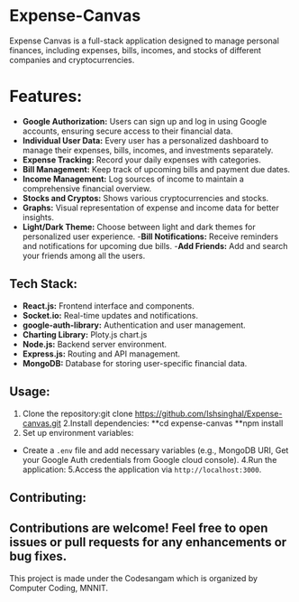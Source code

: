 ﻿# Expense-Canvas
Expense Canvas is a full-stack application designed to manage personal finances, including expenses, bills, incomes, and stocks of different companies and cryptocurrencies.
# Features:

- **Google Authorization:** Users can sign up and log in using Google accounts, ensuring secure access to their financial data.
- **Individual User Data:** Every user has a personalized dashboard to manage their expenses, bills, incomes, and investments separately.
- **Expense Tracking:** Record your daily expenses with categories.
- **Bill Management:** Keep track of upcoming bills and payment due dates.
- **Income Management:** Log sources of income to maintain a comprehensive financial overview.
- **Stocks and Cryptos:** Shows various cryptocurrencies and stocks.
- **Graphs:** Visual representation of expense and income data for better insights.
- **Light/Dark Theme:** Choose between light and dark themes for personalized user experience.
-**Bill Notifications:** Receive reminders and notifications for upcoming due bills.
-**Add Friends:** Add and search your friends among all the users.

## Tech Stack:


- **React.js:** Frontend interface and components.
- **Socket.io:** Real-time updates and notifications.
- **google-auth-library:** Authentication and user management.
- **Charting Library:** Ploty.js chart.js
- **Node.js:** Backend server environment.
- **Express.js:** Routing and API management.
- **MongoDB:** Database for storing user-specific financial data.
## Usage:

1. Clone the repository:git clone https://github.com/Ishsinghal/Expense-canvas.git
2.Install dependencies:
**cd expense-canvas
**npm install
3. Set up environment variables:
- Create a `.env` file and add necessary variables (e.g., MongoDB URI, Get your Google Auth credentials from Google cloud console).
4.Run the application:
5.Access the application via `http://localhost:3000`.

## Contributing:

Contributions are welcome! Feel free to open issues or pull requests for any enhancements or bug fixes.
- 
This project is made under the Codesangam which is organized by Computer Coding, MNNIT.


